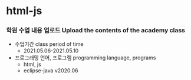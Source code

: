 # html-js
### 학원 수업 내용 업로드 Upload the contents of the academy class  
+ 수업기간 class period of time  
  - 2021.05.06-2021.05.10    
+ 프로그래밍 언어, 프로그램  programming language, programs
  - html, js
  - eclipse-java v2020.06
